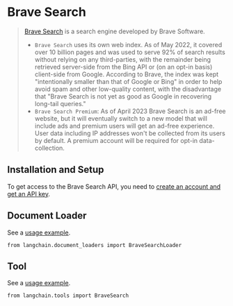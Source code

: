 Brave Search
============

> [Brave Search](https://en.wikipedia.org/wiki/Brave_Search) is a search engine developed by Brave Software.
> 
> *   `Brave Search` uses its own web index. As of May 2022, it covered over 10 billion pages and was used to serve 92% of search results without relying on any third-parties, with the remainder being retrieved server-side from the Bing API or (on an opt-in basis) client-side from Google. According to Brave, the index was kept "intentionally smaller than that of Google or Bing" in order to help avoid spam and other low-quality content, with the disadvantage that "Brave Search is not yet as good as Google in recovering long-tail queries."
> *   `Brave Search Premium`: As of April 2023 Brave Search is an ad-free website, but it will eventually switch to a new model that will include ads and premium users will get an ad-free experience. User data including IP addresses won't be collected from its users by default. A premium account will be required for opt-in data-collection.

Installation and Setup[](#installation-and-setup "Direct link to Installation and Setup")
------------------------------------------------------------------------------------------

To get access to the Brave Search API, you need to [create an account and get an API key](https://api.search.brave.com/app/dashboard).

Document Loader[](#document-loader "Direct link to Document Loader")
---------------------------------------------------------------------

See a [usage example](/docs/integrations/document_loaders/brave_search).

    from langchain.document_loaders import BraveSearchLoader

Tool[](#tool "Direct link to Tool")
------------------------------------

See a [usage example](/docs/integrations/tools/brave_search).

    from langchain.tools import BraveSearch